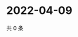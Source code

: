 # 2022-04-09

共 0 条

<!-- BEGIN WEIBO -->
<!-- 最后更新时间 Sat Apr 09 2022 22:14:22 GMT+0800 (China Standard Time) -->

<!-- END WEIBO -->
